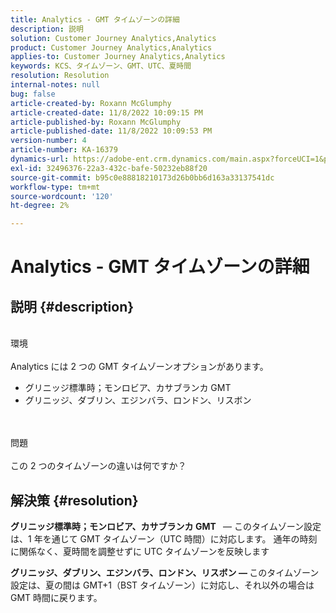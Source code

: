 ```yaml
---
title: Analytics - GMT タイムゾーンの詳細
description: 説明
solution: Customer Journey Analytics,Analytics
product: Customer Journey Analytics,Analytics
applies-to: Customer Journey Analytics,Analytics
keywords: KCS、タイムゾーン、GMT、UTC、夏時間
resolution: Resolution
internal-notes: null
bug: false
article-created-by: Roxann McGlumphy
article-created-date: 11/8/2022 10:09:15 PM
article-published-by: Roxann McGlumphy
article-published-date: 11/8/2022 10:09:53 PM
version-number: 4
article-number: KA-16379
dynamics-url: https://adobe-ent.crm.dynamics.com/main.aspx?forceUCI=1&pagetype=entityrecord&etn=knowledgearticle&id=5d57a0f9-b15f-ed11-9561-6045bd006704
exl-id: 32496376-22a3-432c-bafe-50232eb88f20
source-git-commit: b95c0e88818210173d26b0bb6d163a33137541dc
workflow-type: tm+mt
source-wordcount: '120'
ht-degree: 2%

---
```


# Analytics - GMT タイムゾーンの詳細

## 説明 {#description}

<br>環境<br><br>
Analytics には 2 つの GMT タイムゾーンオプションがあります。

- グリニッジ標準時；モンロビア、カサブランカ GMT
- グリニッジ、ダブリン、エジンバラ、ロンドン、リスボン

<br><br>問題<br><br>
この 2 つのタイムゾーンの違いは何ですか？


## 解決策 {#resolution}


<b>グリニッジ標準時；モンロビア、カサブランカ GMT </b>  — このタイムゾーン設定は、1 年を通じて GMT タイムゾーン（UTC 時間）に対応します。 通年の時刻に関係なく、夏時間を調整せずに UTC タイムゾーンを反映します

<b>グリニッジ、ダブリン、エジンバラ、ロンドン、リスボン — </b>このタイムゾーン設定は、夏の間は GMT+1（BST タイムゾーン）に対応し、それ以外の場合は GMT 時間に戻ります。
